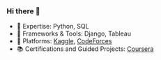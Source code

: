 ### Hi there 👋

- 🔭 Expertise: Python, SQL
- 🌱 Frameworks & Tools: Django, Tableau
- 🎯 Platforms: [Kaggle](https://www.kaggle.com/rxhulshxrmx), [CodeForces](https://codeforces.com/profile/rxhulshxrmx)
- 📚 Certifications and Guided Projects: [Coursera](https://www.coursera.org/learner/rxhulshxrmx)
